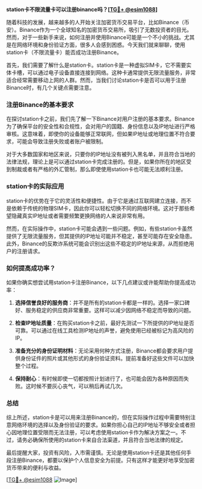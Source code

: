 **station卡不限流量卡可以注册binance吗？[[TG💪+ @esim1088](https://t.me/s/esim1088)]**

随着科技的发展，越来越多的人开始关注加密货币交易平台，比如Binance（币安）。Binance作为一个全球知名的加密货币交易所，吸引了无数投资者的目光。然而，对于一些新手来说，如何注册并使用Binance可能是一个不小的挑战。尤其是在网络环境和身份验证方面，很多人会感到困惑。今天我们就来聊聊，使用station卡（不限流量卡）能否成功注册Binance。

首先，我们需要了解什么是station卡。station卡是一种虚拟SIM卡，它不需要实体卡槽，可以通过电子设备直接连接到网络。这种卡通常提供无限流量服务，非常适合经常需要移动上网的人群。然而，当我们讨论station卡是否可以用于注册Binance时，有几个关键点需要注意。

### 注册Binance的基本要求

在探讨station卡之前，我们先了解一下Binance对用户注册的基本要求。Binance为了确保平台的安全性和合规性，会对用户的国籍、身份信息以及IP地址进行严格审核。这意味着，即使你的设备能够正常联网，但如果IP地址或地理位置不符合要求，可能会导致注册失败或者账户被限制。

对于大多数国家和地区来说，只要你的IP地址没有被列入黑名单，并且符合当地的法律法规，理论上是可以通过station卡完成注册的。但是，如果你所在的地区受到制裁或者有严格的外汇管制，那么即使使用station卡也可能无法顺利注册。

### station卡的实际应用

station卡的优势在于它的灵活性和便捷性。由于它是通过互联网建立连接，而不是依赖于传统的物理SIM卡，因此你可以轻松切换不同的网络环境。这对于那些希望隐藏真实IP地址或者需要频繁更换网络的人来说非常有用。

然而，在实际操作中，station卡可能会遇到一些问题。例如，有些station卡虽然提供了无限流量服务，但其提供的IP地址可能并不稳定，甚至可能存在安全隐患。此外，Binance的反欺诈系统可能会识别出这些不稳定的IP地址来源，从而拒绝用户的注册请求。

### 如何提高成功率？

如果你确实想尝试用station卡注册Binance，以下几点建议或许能帮助你提高成功率：

1. **选择信誉良好的服务商**：并不是所有的station卡都是一样的。选择一家口碑好、服务稳定的供应商非常重要。这样可以减少因网络不稳定而导致的问题。
   
2. **检查IP地址质量**：在购买station卡之前，最好先测试一下所提供的IP地址是否可靠。可以通过在线工具检测IP地址的声誉，避免使用已经被标记为高风险的IP。

3. **准备充分的身份证明材料**：无论采用何种方式注册，Binance都会要求用户提供身份证件的照片或其他形式的身份验证资料。提前准备好这些文件可以加快整个过程。

4. **保持耐心**：有时候即使一切都按照计划进行了，也可能会因为各种原因而失败。这时候不要灰心丧气，可以稍后再试几次。

### 总结

综上所述，station卡是可以用来注册Binance的，但在实际操作过程中需要特别注意网络环境的选择以及身份验证的要求。如果你担心自己的IP地址不够安全或者担心因地理位置受限而无法注册，可以考虑使用station卡作为解决方案之一。不过，请务必确保所使用的station卡来自合法渠道，并且符合当地法律的规定。

最后提醒大家，投资有风险，入市需谨慎。无论是使用station卡还是其他任何手段注册Binance，都要以保护个人信息安全为前提。只有这样才能更好地享受加密货币带来的便利与收益。

[[TG💪+ @esim1088](https://t.me/s/esim1088) ![Image](https://i.postimg.cc/4NQfJmqS/Snipaste-2025-05-13-00-14-12.png)]